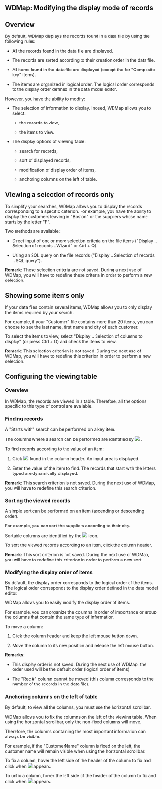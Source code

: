
## WDMap: Modifying the display mode of records
			



<a name="NOTE1"></a>
<a name="NOTE1_1"></a>


## Overview
<a name="overview_ELTTEXTE000193"></a>
By default, WDMap displays the records found in a data file by using the following rules:

- All the records found in the data file are displayed.

- The records are sorted according to their creation order in the data file.

- All items found in the data file are displayed (except the for "Composite key" items).

- The items are organized in logical order. The logical order corresponds to the display order defined in the data model editor.




However, you have the ability to modify:

- The selection of information to display. Indeed, WDMap allows you to select:

	- the records to view,

	- the items to view.




- The display options of viewing table:

	- search for records,

	- sort of displayed records,

	- modification of display order of items,

	- anchoring columns on the left of table.







<a name="NOTE2"></a>
<a name="NOTE2_1"></a>


## Viewing a selection of records only
<a name="viewing_selection_records_only_ELTTEXTE000217"></a>
To simplify your searches, WDMap allows you to display the records corresponding to a specific criterion.
For example, you have the ability to display the customers leaving in "Boston" or the suppliers whose name starts by the letter "F".

Two methods are available:

- Direct input of one or more selection criteria on the file items ("Display .. Selection of records ..Wizard" or Ctrl + Q).

- Using an SQL query on the file records ("Display .. Selection of records .. SQL query").




**Remark**: These selection criteria are not saved. During a next use of WDMap, you will have to redefine these criteria in order to perform a new selection.

<a name="NOTE3"></a>
<a name="NOTE3_1"></a>


## Showing some items only
<a name="showing_some_items_only_ELTTEXTE000241"></a>
If your data files contain several items, WDMap allows you to only display the items required by your search.

For example, if your "Customer" file contains more than 20 items, you can choose to see the last name, first name and city of each customer.

To select the items to view, select "Display .. Selection of columns to display" (or press Ctrl + O) and check the items to view.

**Remark**: This selection criterion is not saved. During the next use of WDMap, you will have to redefine this criterion in order to perform a new selection.

<a name="NOTE4"></a>
<a name="NOTE4_1"></a>


## Configuring the viewing table
<a name="configuring_the_viewing_table_ELTTEXTE000265"></a>


### Overview
<a name="overview_ELTPARAGRAPHE000065"></a>

In WDMap, the records are viewed in a table. Therefore, all the options specific to this type of control are available.
<a name="NOTE4_2"></a>


### Finding records
<a name="finding_records_ELTPARAGRAPHE000072"></a>

A "Starts with" search can be performed on a key item.

The columns where a search can be performed are identified by ![](https://doc.pcsoft.fr/en-US/images/image.awp?langid=3&name=IconeRecherche.gif)
.

To find records according to the value of an item:

1. Click ![](https://doc.pcsoft.fr/en-US/images/image.awp?langid=3&name=IconeRecherche.gif)
 found in the column header. An input area is displayed.

2. Enter the value of the item to find. The records that start with the letters typed are dynamically displayed.




**Remark**: This search criterion is not saved. During the next use of WDMap, you will have to redefine this search criterion.
<a name="NOTE4_3"></a>


### Sorting the viewed records
<a name="sorting_the_viewed_records_ELTPARAGRAPHE000092"></a>

A simple sort can be performed on an item (ascending or descending order).

For example, you can sort the suppliers according to their city.

Sortable columns are identified by the ![](https://doc.pcsoft.fr/en-US/images/image.awp?langid=3&name=IconeTri.gif)
 icon.

To sort the viewed records according to an item, click the column header.

**Remark**: This sort criterion is not saved. During the next use of WDMap, you will have to redefine this criterion in order to perform a new sort.
<a name="NOTE4_4"></a>


### Modifying the display order of items
<a name="modifying_the_display_order_items_ELTPARAGRAPHE000109"></a>

By default, the display order corresponds to the logical order of the items. The logical order corresponds to the display order defined in the data model editor.

WDMap allows you to easily modify the display order of items.

For example, you can organize the columns in order of importance or group the columns that contain the same type of information.

To move a column:

1. Click the column header and keep the left mouse button down.

2. Move the column to its new position and release the left mouse button.




**Remarks**:

- This display order is not saved. During the next use of WDMap, the order used will be the default order (logical order of items).

- The "Rec #" column cannot be moved (this column corresponds to the number of the records in the data file).



<a name="NOTE4_5"></a>


### Anchoring columns on the left of table
<a name="anchoring_columns_the_left_table_ELTPARAGRAPHE000130"></a>

By default, to view all the columns, you must use the horizontal scrollbar.

WDMap allows you to fix the columns on the left of the viewing table. When using the horizontal scrollbar, only the non-fixed columns will move.

Therefore, the columns containing the most important information can always be visible.

For example, if the "CustomerName" column is fixed on the left, the customer name will remain visible when using the horizontal scrollbar.

To fix a column, hover the left side of the header of the column to fix and click when ![](https://doc.pcsoft.fr/en-US/images/image.awp?langid=3&name=IconeCadenas.gif)
 appears.

To unfix a column, hover the left side of the header of the column to fix and click when ![](https://doc.pcsoft.fr/en-US/images/image.awp?langid=3&name=IconecadenasFerme.gif)
 appears.


